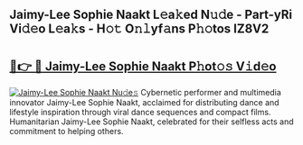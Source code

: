 ## Jaimy-Lee Sophie Naakt L𝚎a𝚔ed N𝚞𝚍e - Part-yRi Vi𝚍𝚎o L𝚎a𝚔s - H𝚘𝚝 O𝚗𝚕yf𝚊ns P𝚑𝚘tos IZ8V2

# <h2><a href="http://kf59kb.oniu.top/?m=Jaimy-Lee+Sophie+Naakt">🔗👉 🔴 Jaimy-Lee Sophie Naakt P𝚑ot𝚘𝚜 V𝚒d𝚎o</a></h2>

[![Jaimy-Lee Sophie Naakt Nu𝚍e𝚜](https://i.imgur.com/0qMVB7G.gif)](http://kf59kb.oniu.top/?m=Jaimy-Lee+Sophie+Naakt)
Cybernetic performer and multimedia innovator Jaimy-Lee Sophie Naakt, acclaimed for distributing dance and lifestyle inspiration through viral dance sequences and compact films. Humanitarian Jaimy-Lee Sophie Naakt, celebrated for their selfless acts and commitment to helping others.  
